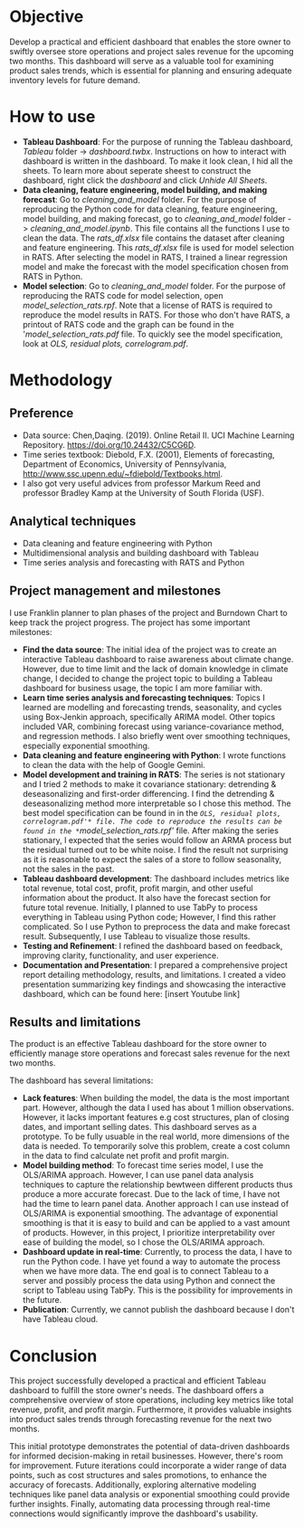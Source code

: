 # Objective
Develop a practical and efficient dashboard that enables the store owner to swiftly oversee store operations and project sales revenue for the upcoming two months. This dashboard will serve as a valuable tool for examining product sales trends, which is essential for planning and ensuring adequate inventory levels for future demand.

# How to use
* **Tableau Dashboard**: For the purpose of running the Tableau dashboard, *Tableau* folder -> *dashboard.twbx*. Instructions on how to interact with dashboard is written in the dashboard. To make it look clean, I hid all the sheets. To learn more about seperate sheest to construct the dashboard, right click the *dashboard* and click *Unhide All Sheets*.
* **Data cleaning, feature engineering, model building, and making forecast**: Go to *cleaning_and_model* folder. For the purpose of reproducing the Python code for data cleaning, feature engineering, model building, and making forecast, go to *cleaning_and_model* folder -> *cleaning_and_model.ipynb*. This file contains all the functions I use to clean the data. The *rats_df.xlsx* file contains the dataset after cleaning and feature engineering. This *rats_df.xlsx* file is used for model selection in RATS. After selecting the model in RATS, I trained a linear regression model and make the forecast with the model specification chosen from RATS in Python.
* **Model selection**: Go to *cleaning_and_model* folder. For the purpose of reproducing the RATS code for model selection, open *model_selection_rats.rpf*. Note that a license of RATS is required to reproduce the model results in RATS. For those who don't have RATS, a printout of RATS code and the graph can be found in the '*model_selection_rats.pdf* file. To quickly see the model specification, look at *OLS, residual plots, correlogram.pdf*. 


# Methodology
## Preference
* Data source: Chen,Daqing. (2019). Online Retail II. UCI Machine Learning Repository. https://doi.org/10.24432/C5CG6D.
* Time series textbook: Diebold, F.X. (2001), Elements of forecasting, Department of Economics, University of Pennsylvania, http://www.ssc.upenn.edu/~fdiebold/Textbooks.html.
* I also got very useful advices from professor Markum Reed and professor Bradley Kamp at the University of South Florida (USF).
## Analytical techniques
* Data cleaning and feature engineering with Python
* Multidimensional analysis and building dashboard with Tableau
* Time series analysis and forecasting with RATS and Python

## Project management and milestones
I use Franklin planner to plan phases of the project and Burndown Chart to keep track the project progress. The project has some important milestones:
* **Find the data source**: The initial idea of the project was to create an interactive Tableau dashboard to raise awareness about climate change. However, due to time limit and the lack of domain knowledge in climate change, I decided to change the project topic to building a Tableau dashboard for business usage, the topic I am more familiar with.
* **Learn time series analysis and forecasting techniques**: Topics I learned are modelling and forecasting trends, seasonality, and cycles using Box-Jenkin approach, specifically ARIMA model. Other topics included VAR, combining forecast using variance-covariance method, and regression methods. I also briefly went over smoothing techniques, especially exponential smoothing.
* **Data cleaning and feature engineering with Python**: I wrote functions to clean the data with the help of Google Gemini.
* **Model development and training in RATS**: The series is not stationary and I tried 2 methods to make it covariance stationary: detrending & deseasonalizing and first-order differencing. I find the detrending & deseasonalizing method more interpretable so I chose this method. The best model specification can be found in in the *`OLS, residual plots, correlogram.pdf'* file. The code to reproduce the results can be found in the *`model_selection_rats.rpf'* file. After making the series stationary, I expected that the series would follow an ARMA process but the residual turned out to be white noise. I find the result not surprising as it is reasonable to expect the sales of a store to follow seasonality, not the sales in the past.
* **Tableau dashboard development**: The dashboard includes metrics like total revenue, total cost, profit, profit margin, and other useful information about the product. It also have the forecast section for future total revenue. Initially, I planned to use TabPy to process everything in Tableau using Python code; However, I find this rather complicated. So I use Python to preprocess the data and make forecast result. Subsequently, I use Tableau to visualize those results.
* **Testing and Refinement**: I refined the dashboard based on feedback, improving clarity, functionality, and user experience.
* **Documentation and Presentation**: I prepared a comprehensive project report detailing methodology, results, and limitations. I created a video presentation summarizing key findings and showcasing the interactive dashboard, which can be found here: [insert Youtube link]

## Results and limitations
The product is an effective Tableau dashboard for the store owner to efficiently manage store operations and forecast sales revenue for the next two months.

The dashboard has several limitations:
* **Lack features**: When building the model, the data is the most important part. However, although the data I used has about 1 million observations. However, it lacks important features e.g cost structures, plan of closing dates, and important selling dates. This dashboard serves as a prototype. To be fully usuable in the real world, more dimensions of the data is needed. To temporarily solve this problem, create a cost column in the data to find calculate net profit and profit margin.
* **Model building method**: To forecast time series model, I use the OLS/ARIMA approach. However, I can use panel data analysis techniques to capture the relationship bewtween different products thus produce a more accurate forecast. Due to the lack of time, I have not had the time to learn panel data. Another approach I can use instead of OLS/ARIMA is exponential smoothing. The advantage of exponential smoothing is that it is easy to build and can be applied to a vast amount of products. However, in this project, I prioritize interpretability over ease of building the model, so I chose the OLS/ARIMA approach.
* **Dashboard update in real-time**: Currently, to process the data, I have to run the Python code. I have yet found a way to automate the process when we have more data. The end goal is to connect Tableau to a server and possibly process the data using Python and connect the script to Tableau using TabPy. This is the possibility for improvements in the future.
* **Publication**: Currently, we cannot publish the dashboard because I don't have Tableau cloud.

# Conclusion
This project successfully developed a practical and efficient Tableau dashboard to  fulfill the store owner's needs. The dashboard offers a comprehensive overview of store operations, including key metrics like total revenue, profit, and profit margin.  Furthermore, it provides valuable insights into product sales trends through  forecasting revenue for the next two months.

This initial prototype demonstrates the potential of data-driven dashboards for informed decision-making in retail businesses. However, there's  room for improvement.  Future iterations could incorporate a wider range of data  points, such as cost structures and sales promotions, to enhance the accuracy of  forecasts. Additionally, exploring alternative modeling techniques like panel data  analysis or exponential smoothing could provide further insights. Finally, automating  data processing through real-time connections would significantly improve the  dashboard's usability.


